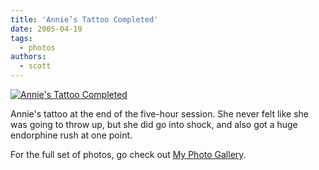 ```yaml
---
title: 'Annie’s Tattoo Completed'
date: 2005-04-19
tags:
  - photos
authors:
  - scott
---
```


[![Annie's Tattoo Completed](/images/annies-tattoo/IMG_1948.JPG "Annie's Tattoo Completed")](/images/annies-tattoo/IMG_1948.JPG "Annie's Tattoo Completed")

Annie's tattoo at the end of the five-hour session. She never felt like she was going to throw up, but she did go into shock, and also got a huge endorphine rush at one point.

For the full set of photos, go check out [My Photo Gallery](/images/annies-tattoo/).
